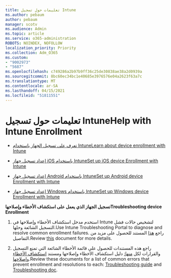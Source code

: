 ```yaml
---
title: تعليمات حول تسجيل Intune
ms.author: pebaum
author: pebaum
manager: scotv
ms.audience: Admin
ms.topic: article
ms.service: o365-administration
ROBOTS: NOINDEX, NOFOLLOW
localization_priority: Priority
ms.collection: Adm_O365
ms.custom:
- "9002973"
- "5687"
ms.openlocfilehash: c749286a2b97b9ff36c25de30838ae38a2d0939a
ms.sourcegitcommit: 8bc60ec34bc1e40685e3976576e04a2623f63a7c
ms.translationtype: MT
ms.contentlocale: ar-SA
ms.lasthandoff: 04/15/2021
ms.locfileid: "51811551"
---
```

# <a name="help-with-intune-enrollment"></a><span data-ttu-id="361e1-102">تعليمات حول تسجيل Intune</span><span class="sxs-lookup"><span data-stu-id="361e1-102">Help with Intune Enrollment</span></span>


- [<span data-ttu-id="361e1-103">تعرف على تسجيل الجهاز باستخدام Intune</span><span class="sxs-lookup"><span data-stu-id="361e1-103">Learn about device enrollment with Intune</span></span>](https://docs.microsoft.com/intune/device-enrollment)

- [<span data-ttu-id="361e1-104">إعداد تسجيل جهاز iOS باستخدام Intune</span><span class="sxs-lookup"><span data-stu-id="361e1-104">Set up iOS device Enrollment with Intune</span></span>](https://docs.microsoft.com/intune/ios-enroll)

- [<span data-ttu-id="361e1-105">إعداد تسجيل جهاز Android باستخدام Intune</span><span class="sxs-lookup"><span data-stu-id="361e1-105">Set up Android device Enrollment with Intune</span></span>](https://docs.microsoft.com/intune/android-enroll)

- [<span data-ttu-id="361e1-106">إعداد تسجيل جهاز Windows باستخدام Intune</span><span class="sxs-lookup"><span data-stu-id="361e1-106">Set up Windows device Enrollment with Intune</span></span>](https://docs.microsoft.com/intune/windows-enroll)

<span data-ttu-id="361e1-107">**تسجيل الجهاز الذي يعمل على استكشاف الأخطاء وإصلاحها**</span><span class="sxs-lookup"><span data-stu-id="361e1-107">**Troubleshooting device Enrollment**</span></span>

1. <span data-ttu-id="361e1-108">استخدم مدخل استكشاف الأخطاء وإصلاحها في Intune لتشخيص حالات فشل التسجيل الشائعة وحلها.</span><span class="sxs-lookup"><span data-stu-id="361e1-108">Use Intune Troubleshooting Portal to diagnose and resolve common enrollment failures.</span></span> <span data-ttu-id="361e1-109">راجع [هذا](https://docs.microsoft.com/intune/help-desk-operators) المستند للحصول على مزيد من التفاصيل.</span><span class="sxs-lookup"><span data-stu-id="361e1-109">Review [this](https://docs.microsoft.com/intune/help-desk-operators) document for more details.</span></span>

2. <span data-ttu-id="361e1-110">راجع هذه المستندات للحصول على قائمة الأخطاء الشائعة التي تمنع التسجيل والقرارات لكل [منها:](https://support.microsoft.com/help/4469913/troubleshooting-windows-device-enrollment-problems-in-microsoft-intune) دليل استكشاف الأخطاء وإصلاحها ومستند [استكشاف الأخطاء وإصلاحها](https://docs.microsoft.com/intune/troubleshoot-device-enrollment-in-intune).</span><span class="sxs-lookup"><span data-stu-id="361e1-110">Review these documents for a list of common errors that prevent enrollment and resolutions to each: [Troubleshooting guide](https://support.microsoft.com/help/4469913/troubleshooting-windows-device-enrollment-problems-in-microsoft-intune) and [Troubleshooting doc](https://docs.microsoft.com/intune/troubleshoot-device-enrollment-in-intune).</span></span>